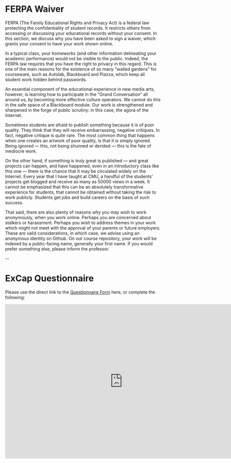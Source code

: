 # FERPA Waiver

FERPA (The Family Educational Rights and Privacy Act) is a federal law protecting the confidentiality of student records. It restricts others from accessing or discussing your educational records without your consent. In this section, we discuss why you have been asked to sign a waiver, which grants your consent to have your work shown online.

In a typical class, your homeworks (and other information delineating your academic performance) would not be visible to the public. Indeed, the FERPA law requires that you have the right to privacy in this regard. This is one of the main reasons for the existence of so many “walled gardens” for courseware, such as Autolab, Blackboard and Piazza, which keep all student work hidden behind passwords.

An essential component of the educational experience  in new media arts, however, is learning how to participate in the “Grand Conversation” all around us, by becoming more effective culture operators. We cannot do this in the safe space of a Blackboard module. Our work is strengthened and sharpened in the forge of public scrutiny: in this case, the agora of the Internet.

Sometimes students are afraid to publish something because it is of poor quality. They think that they will receive embarrassing, negative critiques. In fact, negative critique is quite rare. The most common thing that happens when one creates an artwork of poor quality, is that it is simply ignored. Being ignored — this, not being shunned or derided — this is the fate of mediocre work.

On the other hand, if something is truly great is published — and great projects can happen, and have happened, even in an introductory class like this one — there is the chance that it may be circulated widely on the Internet. Every year that I have taught at CMU, a handful of the students’ projects get blogged and receive as many as 50000 views in a week. It cannot be emphasized that this can be an absolutely transformative experience for students, that cannot be obtained without taking the risk to work publicly. Students get jobs and build careers on the basis of such success.

That said, there are also plenty of reasons why you may wish to work anonymously, when you work online. Perhaps you are concerned about stalkers or harassment. Perhaps you wish to address themes in your work which might not meet with the approval of your parents or future employers. These are valid considerations, in which case, we advise using an anonymous identity on Github. On our course repository, your work will be indexed by a public-facing name, generally your first name. If you would prefer something else, please inform the professor. 

--

# ExCap Questionnaire

Please use the direct link to the [Questionnaire Form](https://docs.google.com/forms/d/1ljRODtqJb853mkyp8PXEBs2hWWR98ZtPYZ5BzSIVRu0/viewform?usp=send_form) here, or complete the following: 

<iframe src="https://docs.google.com/forms/d/1ljRODtqJb853mkyp8PXEBs2hWWR98ZtPYZ5BzSIVRu0/viewform?embedded=true" width="760" height="500" frameborder="0" marginheight="0" marginwidth="0">Loading...</iframe>
